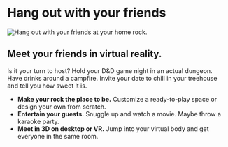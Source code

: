 # Hang out with your friends

![Hang out with your friends at your home rock.](<../.gitbook/assets/Home\_01 (1).png>)

## Meet your friends in virtual reality.

Is it your turn to host? Hold your D\&D game night in an actual dungeon. Have drinks around a campfire. Invite your date to chill in your treehouse and tell you how sweet it is.

* **Make your rock the place to be.** Customize a ready-to-play space or design your own from scratch.
* **Entertain your guests.** Snuggle up and watch a movie. Maybe throw a karaoke party.
* **Meet in 3D on desktop or VR.** Jump into your virtual body and get everyone in the same room.
